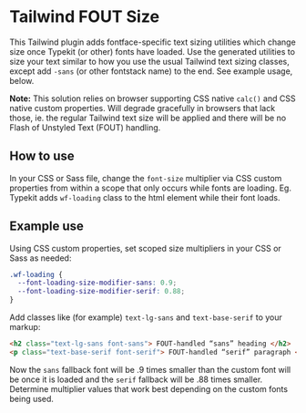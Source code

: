 # Tailwind FOUT Size

This Tailwind plugin adds fontface-specific text sizing utilities which change size once Typekit (or other) fonts have loaded. Use the generated utilities to size your text similar to how you use the usual Tailwind text sizing classes, except add `-sans` (or other fontstack name) to the end. See example usage, below.

**Note:** This solution relies on browser supporting CSS native `calc()` and CSS native custom properties. Will degrade gracefully in browsers that lack those, ie. the regular Tailwind text size will be applied and there will be no Flash of Unstyled Text (FOUT) handling.

## How to use

In your CSS or Sass file, change the `font-size` multiplier via CSS custom properties from within a scope that only occurs while fonts are loading. Eg. Typekit adds `wf-loading` class to the html element while their font loads.

## Example use

Using CSS custom properties, set scoped size multipliers in your CSS or Sass as needed:

```css
.wf-loading {
  --font-loading-size-modifier-sans: 0.9;
  --font-loading-size-modifier-serif: 0.88;
}
```

Add classes like (for example) `text-lg-sans` and `text-base-serif` to your markup:

```html
<h2 class="text-lg-sans font-sans"> FOUT-handled “sans” heading </h2>
<p class="text-base-serif font-serif"> FOUT-handled “serif” paragraph </p>
```

Now the `sans` fallback font will be .9 times smaller than the custom font will be once it is loaded and the `serif` fallback will be .88 times smaller. Determine multiplier values that work best depending on the custom fonts being used.

